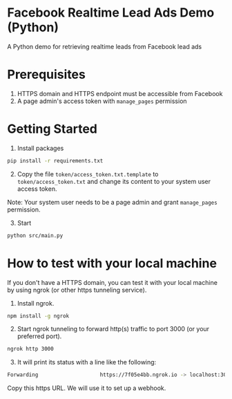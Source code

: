 Facebook Realtime Lead Ads Demo (Python)
=========================================
A Python demo for retrieving realtime leads from Facebook lead ads

Prerequisites
=============
1. HTTPS domain and HTTPS endpoint must be accessible from Facebook
2. A page admin's access token with `manage_pages` permission

Getting Started
===============
1. Install packages
```bash
pip install -r requirements.txt
```

2. Copy the file `token/access_token.txt.template` to `token/access_token.txt` and change its content to your system user access token. 

Note: Your system user needs to be a page admin and grant `manage_pages` permission.

3. Start
```bash
python src/main.py
``` 

How to test with your local machine
===================================
If you don't have a HTTPS domain, you can test it with your local machine by using ngrok (or other https tunneling service).

1. Install ngrok.
```bash
npm install -g ngrok
```
2. Start ngrok tunneling to forward http(s) traffic to port 3000 (or your preferred port).
```bash
ngrok http 3000
```

3. It will print its status with a line like the following:
```bash
Forwarding                    https://7f05e4bb.ngrok.io -> localhost:3000
```
Copy this https URL. We will use it to set up a webhook.

